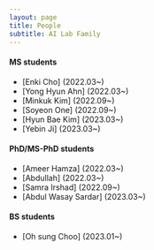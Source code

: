 ```yaml
---
layout: page
title: People
subtitle: AI Lab Family
---
```


#### MS students
* [Enki Cho] (2022.03~)
* [Yong Hyun Ahn] (2022.03~)
* [Minkuk Kim] (2022.09~)
* [Soyeon One] (2022.09~)
* [Hyun Bae Kim] (2023.03~)
* [Yebin Ji] (2023.03~)

#### PhD/MS-PhD students
* [Ameer Hamza] (2022.03~)
* [Abdullah] (2022.03~)
* [Samra Irshad] (2022.09~)
* [Abdul Wasay Sardar] (2023.03~)

#### BS students
* [Oh sung Choo] (2023.01~)
